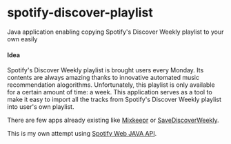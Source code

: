 # spotify-discover-playlist
Java application enabling copying Spotify's Discover Weekly playlist to your own easily

#### Idea

Spotify's Discover Weekly playlist is brought users every Monday. 
Its contents are always amazing thanks to innovative automated music recommendation alogorithms.
Unfortunately, this playlist is only available for a certain amount of time: a week.
This application serves as a tool to make it easy to import all the tracks from Spotify's Discover Weekly playlist 
into user's own playlist.

There are few apps already existing like [Mixkeepr](http://www.mixkeepr.com/) or [SaveDiscoverWeekly](http://www.savediscoverweekly.com).


This is my own attempt using [Spotify Web JAVA API](https://github.com/thelinmichael/spotify-web-api-java).


